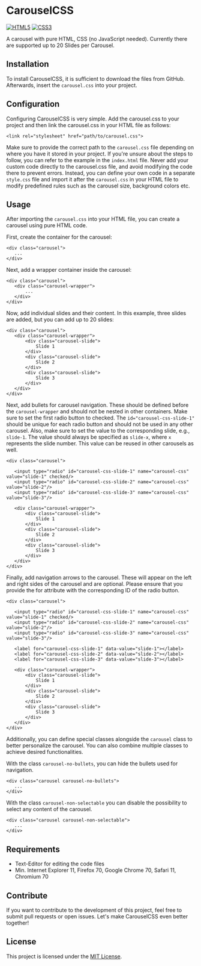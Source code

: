 # CarouselCSS
[![HTML5](https://img.shields.io/badge/html5-black?style=for-the-badge&logo=html5)](https://hub.docker.com/u/marzeckm)
[![CSS3](https://img.shields.io/badge/css3-black?style=for-the-badge&logo=css3)](https://hub.docker.com/u/marzeckm)
  
A carousel with pure HTML, CSS (no JavaScript needed). Currently there are supported up to 20 Slides per Carousel.

## Installation
To install CarouselCSS, it is sufficient to download the files from GitHub. Afterwards, insert the `carousel.css` into your project.

## Configuration
Configuring CarouselCSS is very simple. Add the carousel.css to your project and then link the carousel.css in your HTML file as follows:  
  
`<link rel="stylesheet" href="path/to/carousel.css">`
  
Make sure to provide the correct path to the `carousel.css` file depending on where you have it stored in your project. If you're unsure about the steps to follow, you can refer to the example in the `index.html` file. Never add your custom code directly to the carousel.css file, and avoid modifying the code there to prevent errors. Instead, you can define your own code in a separate `style.css` file and import it after the `carousel.css` in your HTML file to modify predefined rules such as the carousel size, background colors etc.  

## Usage
After importing the `carousel.css` into your HTML file, you can create a carousel using pure HTML code.

First, create the container for the carousel:

`<div class="carousel">`  
`	...`  
`</div>`  

Next, add a wrapper container inside the carousel:
   
`<div class="carousel">`  
`	<div class="carousel-wrapper">`  
`		...`  
`	</div>`  
`</div>`  
  
Now, add individual slides and their content. In this example, three slides are added, but you can add up to 20 slides:
  
`<div class="carousel">`  
`	<div class="carousel-wrapper">`  
`		<div class="carousel-slide">`  
`           Slide 1`  
`       </div>`  
`		<div class="carousel-slide">`  
`           Slide 2`  
`       </div>`  
`		<div class="carousel-slide">`  
`           Slide 3`  
`       </div>`  
`	</div>`  
`</div>`  

Next, add bullets for carousel navigation. These should be defined before the `carousel-wrapper` and should not be nested in other containers. Make sure to set the first radio button to checked. The `id="carousel-css-slide-1"` should be unique for each radio button and should not be used in any other carousel. Also, make sure to set the value to the corresponding slide, e.g., `slide-1`. The value should always be specified as `slide-x`, where `x` represents the slide number. This value can be reused in other carousels as well.

`<div class="carousel">`  
`   `  
`	<input type="radio" id="carousel-css-slide-1" name="carousel-css" value="slide-1" checked/>`  
`	<input type="radio" id="carousel-css-slide-2" name="carousel-css" value="slide-2"/>`  
`	<input type="radio" id="carousel-css-slide-3" name="carousel-css" value="slide-3"/>`  
`  `   
`	<div class="carousel-wrapper">`  
`		<div class="carousel-slide">`  
`           Slide 1`  
`       </div>`  
`		<div class="carousel-slide">`  
`           Slide 2`  
`       </div>`  
`		<div class="carousel-slide">`  
`           Slide 3`  
`       </div>`  
`	</div>`  
`</div>`  
  
Finally, add navigation arrows to the carousel. These will appear on the left and right sides of the carousel and are optional. Please ensure that you provide the for attribute with the corresponding ID of the radio button.

`<div class="carousel">`  
`   `  
`	<input type="radio" id="carousel-css-slide-1" name="carousel-css" value="slide-1" checked/>`  
`	<input type="radio" id="carousel-css-slide-2" name="carousel-css" value="slide-2"/>`  
`	<input type="radio" id="carousel-css-slide-3" name="carousel-css" value="slide-3"/>`  
`  `  
`	<label for="carousel-css-slide-1" data-value="slide-1"></label>`  
`	<label for="carousel-css-slide-2" data-value="slide-2"></label>`  
`	<label for="carousel-css-slide-3" data-value="slide-3"></label>`  
`  `   
`	<div class="carousel-wrapper">`  
`		<div class="carousel-slide">`  
`           Slide 1`  
`       </div>`  
`		<div class="carousel-slide">`  
`           Slide 2`  
`       </div>`  
`		<div class="carousel-slide">`  
`           Slide 3`  
`       </div>`  
`	</div>`  
`</div>`  

Additionally, you can define special classes alongside the `carousel` class to better personalize the carousel. You can also combine multiple classes to achieve desired functionalities. 

With the class `carousel-no-bullets`, you can hide the bullets used for navigation.

`<div class="carousel carousel-no-bullets">`  
`	...`  
`</div>`  

With the class `carousel-non-selectable` you can disable the possibility to select any content of the carousel.

`<div class="carousel carousel-non-selectable">`  
`	...`  
`</div>`  

## Requirements
- Text-Editor for editing the code files
- Min. Internet Explorer 11, Firefox 70, Google Chrome 70, Safari 11, Chromium 70

## Contribute
If you want to contribute to the development of this project, feel free to submit pull requests or open issues. Let's make CarouselCSS even better together!

## License
This project is licensed under the [MIT License](LICENSE).
